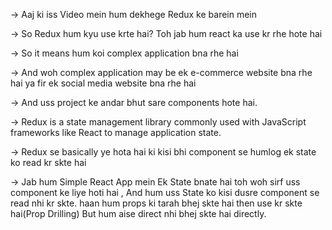 -> Aaj ki iss Video mein hum dekhege Redux ke barein mein  

-> So Redux hum kyu use krte hai?  Toh jab hum react ka use kr rhe hote hai 

-> So it means hum koi complex application bna rhe hai

-> And woh complex application may be ek e-commerce website bna rhe hai ya fir ek social media 
website bna rhe hai 

-> And uss project ke andar bhut sare components hote hai.

-> Redux is a state management library commonly used with JavaScript frameworks like React to
manage application state.

-> Redux se basically ye hota hai ki kisi bhi component se humlog ek state ko read kr skte hai

-> Jab hum Simple React App mein Ek State bnate hai toh woh sirf uss component ke liye hoti
hai , And hum uss State ko kisi dusre component se read nhi kr skte. haan hum props ki tarah 
bhej skte hai then use kr skte hai(Prop Drilling) But hum aise direct nhi bhej skte hai directly.
